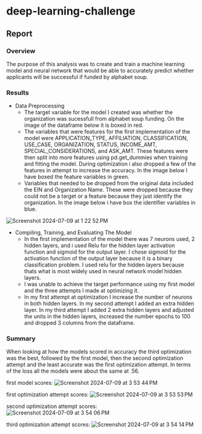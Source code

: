 # deep-learning-challenge

## Report

### Overview
The purpose of this analysis was to create and train a machine learning model and neural network that would be able to accurately predict whether applicants will be successful if funded by alphabet soup. 


### Results
* Data Preprocessing
  - The target variable for the model I created was whether the organization was sucessfull from alphabet soup funding. On the image of the dataframe below it is boxed in red. 
  - The variables that were features for the first implementation of the model were APPLICATION_TYPE, AFFILIATION, CLASSIFICATION, USE_CASE, ORGANIZATION, STATUS, INCOME_AMT, SPECIAL_CONSIDERATIONS, and ASK_AMT. These features were then split into more features using pd.get_dummies when training and fitting the model. During optimization i also dropped a few of the features in attempt to increase the accuracy. In the image below I have boxed the feature variables in green. 
  - Variables that needed to be dropped from the original data included the EIN and Organization Name. These were dropped because they could not be a target or a feature because they just identify the organization. In the image below i have box the identifier variables in blue.
 
 ![Screenshot 2024-07-09 at 1 22 52 PM](https://github.com/grantgorham26/deep-learning-challenge/assets/154031840/83bf8a30-2aec-4fdb-be1a-224526e0578d)
* Compiling, Training, and Evaluating The Model
  - In the first implementation of the model there was 7 neurons used, 2 hidden layers, and i used Relu for the hidden layer activation function and sigmoid for the output layer. I chose sigmoid for the activation function of the output layer because it is a binary classification problem. I used relu for the hidden layers because thats what is most widely used in neural network model hidden layers. 
  - I was unable to achieve the target performance using my first model and the three attempts I made at optimizing it. 
  - In my first attempt at optimization I increase the number of neurons in both hidden layers. In my second attempt I added an extra hidden layer. In my third attempt I added 2 extra hidden layers and adjusted the units in the hidden layers, increased the number epochs to 100 and dropped 3 columns from the dataframe. 


### Summary 
When looking at how the models scored in accuracy the third optimization was the best, followed by the first model, then the second optimization attempt and the least accurate was the first optimization attempt. In terms of the loss all the models were about the same at .56. 

first model scores:
![Screenshot 2024-07-09 at 3 53 44 PM](https://github.com/grantgorham26/deep-learning-challenge/assets/154031840/b905f461-6edf-4a55-8df2-f5e095897e15)




first optimization attempt scores:
![Screenshot 2024-07-09 at 3 53 53 PM](https://github.com/grantgorham26/deep-learning-challenge/assets/154031840/b83fc66b-7a59-4bc8-bb19-1a1bc6f3201f)



second optimization attempt scores:
![Screenshot 2024-07-09 at 3 54 06 PM](https://github.com/grantgorham26/deep-learning-challenge/assets/154031840/77508997-6dd0-4bd7-ace5-2e67c839c9c9)




third optimization attempt scores:
![Screenshot 2024-07-09 at 3 54 14 PM](https://github.com/grantgorham26/deep-learning-challenge/assets/154031840/7a0a8318-6966-4d62-beb4-215d502f8188)

 
